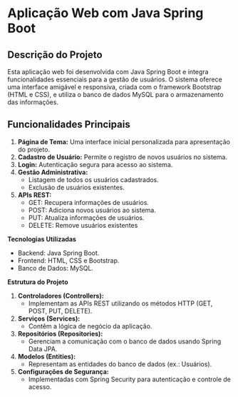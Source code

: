 
# **Aplicação Web com Java Spring Boot** 

## **Descrição do Projeto**

Esta aplicação web foi desenvolvida com Java Spring Boot e integra funcionalidades essenciais para a gestão de usuários. O sistema oferece uma interface amigável e responsiva, criada com o framework Bootstrap (HTML e CSS), e utiliza o banco de dados MySQL para o armazenamento das informações.


## Funcionalidades Principais

1. **Página de Tema:** Uma interface inicial personalizada para apresentação do projeto.
2. **Cadastro de Usuário:** Permite o registro de novos usuários no sistema.
3. **Login:** Autenticação segura para acesso ao sistema.
4. **Gestão Administrativa:**
   + Listagem de todos os usuários cadastrados.
   + Exclusão de usuários existentes.
5. **APIs REST:**
   + GET: Recupera informações de usuários.
   + POST: Adiciona novos usuários ao sistema.
   + PUT: Atualiza informações de usuários.
   + DELETE: Remove usuários existentes

**Tecnologias Utilizadas**

   + Backend: Java Spring Boot.
   + Frontend: HTML, CSS e Bootstrap.
   + Banco de Dados: MySQL.

**Estrutura do Projeto**

1. **Controladores (Controllers):**
   - Implementam as APIs REST utilizando os métodos HTTP (GET, POST, PUT, DELETE).
2. **Serviços (Services):**
   + Contêm a lógica de negócio da aplicação.
3. **Repositórios (Repositories):**
   + Gerenciam a comunicação com o banco de dados usando Spring Data JPA.
4. **Modelos (Entities):**
   + Representam as entidades do banco de dados (ex.: Usuários).
5. **Configurações de Segurança:**
   + Implementadas com Spring Security para autenticação e controle de acesso.












